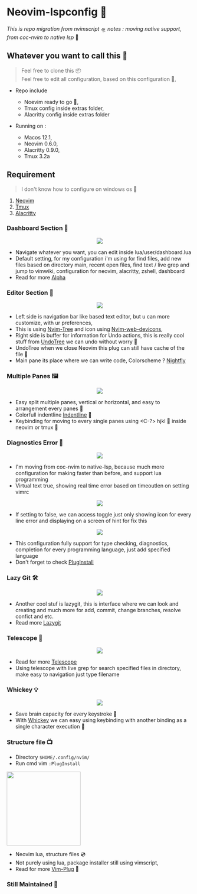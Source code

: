 # Neovim-lspconfig 🐣
*This is repo migration from nvimscript* 🛸
*notes : moving native support, from coc-nvim to native lsp* 🚀
## Whatever you want to call this 🌈
> Feel free to clone this 📦<br>
  Feel free to edit all configuration, based on this configuration 🧛,

* Repo include
  * Noevim ready to go 🐥,
  * Tmux config inside extras folder,
  * Alacritty config inside extras folder

* Running on :
  * Macos 12.1,
  * Neovim 0.6.0,
  * Alacritty 0.9.0,
  * Tmux 3.2a
## Requirement
> I don't know how to configure on windows os 🚧
1. [Neovim](https://github.com/neovim/neovim)
2. [Tmux](https://github.com/tmux/tmux)
3. [Alacritty](https://github.com/alacritty/alacritty)
### Dashboard Section 📠
<p align="center">
  <img src="/sources/1.png"/>
</p>

* Navigate whatever you want, you can edit inside lua/user/dashboard.lua
* Default setting, for my configuration i'm using for find files, add new files based on directory main, recent open files, find text / live grep and jump to vimwiki, configuration for neovim, alacritty, zshell, dashboard
* Read for more [Alpha](https://github.com/goolord/alpha-nvim)
### Editor Section 📡
<p align="center">
  <img src="/sources/5.png"/>
</p>

* Left side is navigation bar like based text editor, but u can more customize, with ur preferences,
* This is using [Nvim-Tree](https://github.com/kyazdani42/nvim-tree.lua) and icon using [Nvim-web-devicons](https://github.com/kyazdani42/nvim-web-devicons),
* Right side is buffer for information for Undo actions, this is really cool stuff from [UndoTree](https://github.com/mbbill/undotree) we can undo without worry 🌲
* UndoTree when we close Neovim this plug can still have cache of the file 💾
* Main pane its place where we can write code, Colorscheme ? [Nightfly](https://github.com/bluz71/vim-nightfly-guicolors)
### Multiple Panes 🖼
<p align="center">
  <img src="/sources/9.png"/>
</p>

* Easy split multiple panes, vertical or horizontal, and easy to arrangement every panes 👯
* Colorfull indentline [Indentline](https://github.com/lukas-reineke/indent-blankline.nvim) 💅
* Keybinding for moving to every single panes using <C-?> hjkl 💯 inside neovim or tmux 🔑
### Diagnostics Error 🔎
<p align="center">
  <img src="/sources/10.png"/>
</p>

* I'm moving from coc-nvim to native-lsp, because much more configuration for making faster than before, and support lua programming
* Virtual text true, showing real time error based on timeoutlen on setting vimrc
<p align="center">
  <img src="/sources/13.png" />
</p>

* If setting to false, we can access toggle just only showing icon for every line error and displaying on a screen of hint for fix this
<p align="center">
  <img src="/sources/6.png" />
</p>

* This configuration fully support for type checking, diagnostics, completion for every programming language, just add specified language
* Don't forget to check [PlugInstall](/vimscript/vim-plug/plug.vim)
### Lazy Git 🛠
<p align="center">
  <img src="/sources/12.png" />
</p>

* Another cool stuf is lazygit, this is interface where we can look and creating and much more for add, commit, change branches, resolve confict and etc.
* Read more [Lazygit](https://github.com/kdheepak/lazygit.nvim)
### Telescope 🔭
<p align="center">
  <img src="/sources/11.png" />
</p>

* Read for more [Telescope](https://github.com/nvim-telescope/telescope.nvim)
* Using telescope with live grep for search specified files in directory, make easy to navigation just type filename
### Whickey 💡
<p align="center">
  <img src="/sources/8.png" />
</p>

* Save brain capacity for every keystroke 🧠
* With [Whickey](https://github.com/folke/which-key.nvim) we can easy using keybinding with another binding as a single character execution 📡
### Structure file 📺
* Directory `$HOME/.config/nvim/`
* Run cmd vim `:PlugInstall`

<p align="left">
  <img src="/sources/15.png" width="200"/>
</p>

* Neovim lua, structure files 💿
* Not purely using lua, package installer still using vimscript,
* Read for more [Vim-Plug](https://github.com/junegunn/vim-plug) 🦖

### Still Maintained 🦄
